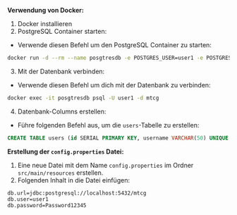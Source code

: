 **Verwendung von Docker:**
1. Docker installieren
2. PostgreSQL Container starten: 
- Verwende diesen Befehl um den PostgreSQL Container zu starten:
```sh
docker run -d --rm --name posgtresdb -e POSTGRES_USER=user1 -e POSTGRES_PASSWORD=Password12345 -e POSGTRES_DB=mtcg -p 5432:5432 -v pgdata:/var/lib/postgresql/data postgres 
```
3. Mit der Datenbank verbinden:
- Verwende diesen Befehl um dich mit der Datenbank zu verbinden:
```sh
docker exec -it posgtresdb psql -U user1 -d mtcg
```
4. Datenbank-Columns erstellen:
- Führe folgenden Befehl aus, um die `users`-Tabelle zu erstellen:
```sql
CREATE TABLE users (id SERIAL PRIMARY KEY, username VARCHAR(50) UNIQUE NOT NULL, password VARCHAR(255) NOT NULL, coins INT DEFAULT 20, token VARCHAR(255));
```

**Erstellung der `config.properties` Datei:**
1. Eine neue Datei mit dem Name `config.properties` im Ordner `src/main/resources` erstellen.
2. Folgenden Inhalt in die Datei einfügen:
```properties
db.url=jdbc:postgresql://localhost:5432/mtcg
db.user=user1
db.password=Password12345
```